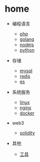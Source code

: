 # home

* 编程语言

  * [php](backend/php.md)
  * [golang](backend/golang.md)
  * [nodejs](backend/nodejs.md)
  * [python](backend/python.md)


* 存储
  * [mysql](storage/mysql.md)
  * [redis](storage/redis.md)
  * [es](storage/es.md)


* 系统服务
  * [linux](system/linux.md)
  * [nginx](system/nginx.md)
  * [docker](system/docker.md)


* web3
  * [solidity](web3/solidity.md)


* 其他
  * [工具](other/tools.md)